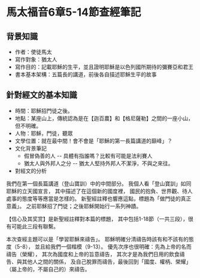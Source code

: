 # 馬太福音6章5-14節查經筆記

## 背景知識

- 作者：使徒馬太
- 寫作對象：猶太人
- 寫作目的：記載耶穌的生平，並且證明耶穌是以色列國所期待的彌賽亞和君王
- 書本基本架構：五篇長的講道，前後各自描述耶穌生平的故事

## 針對經文的基本知識

- 時間：耶穌招門徒之後。
- 地點：某座山上，傳統認為是在【迦百農】和【格尼薩勒】之間的一座小山，但不明確。
- 人物：耶穌，門徒，聽眾
- 文學位置：就在最中間！會不會是「耶穌的第一長篇講道的巔峰」？
- 文化背景筆記
    - 假冒偽善的人 -- 具體有指誰嗎？比較有可能是法利賽人
    - 猶太人與外邦人之分 -- 猶太人堅持外邦人不潔淨，不與之來往。
- 對經文的分析

我們在第一個長篇講道（登山寶訓）中的中間部分。
我個人看「登山寶訓」如同耶穌的立天國宣言，
其中描述了在這個新的國度裡，
國民的抱負、世界觀、待人處事的態度等等應當是怎樣的。
新聖經註釋也響應這點，標題為「做門徒的真正意義」。
之前耶穌招了門徒；之後耶穌開始行一系列神蹟。

【信心及其奖赏】是新聖經註釋對本篇的標題，
其中包括1-18節（一共三段），很有可能此三段有聯繫。

本次查經主題可以是「學習耶穌來禱告」。
耶穌明確分清禱告時該有和不該有的態度（5-8），
並且給我們一個楷模（9-13）。
優先次序也很明確：先為上帝的名而禱告（榮耀），
其次為國度和上帝的旨意禱告，
其次才是為我們日用的飲食禱告、與其他人之間的關係，
及自己脫罪而禱告，最後回到「國度、權柄、榮耀」
（屬上帝的，不屬自己的）來禱告。
